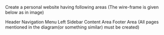 Create a personal website having following areas (The wire-frame is given below as in image)

Header
Navigation Menu
Left Sidebar
Content Area
Footer Area
(All pages mentioned in the diagram(or something similar) must be created)
